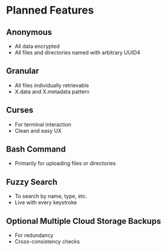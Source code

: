 # Planned Features

## Anonymous
- All data encrypted
- All files and directories named with arbitrary UUID4

## Granular
- All files individually retrievable
- X.data and X.metadata pattern

## Curses
- For terminal interaction
- Clean and easy UX

## Bash Command
- Primarily for uploading files or directories

## Fuzzy Search
- To search by name, type, etc.
- Live with every keystroke

## Optional Multiple Cloud Storage Backups
- For redundancy
- Cross-consistency checks
